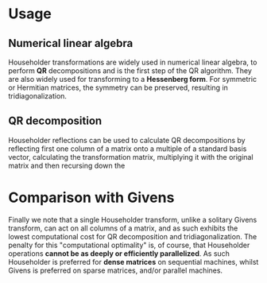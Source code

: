 # Usage

## Numerical linear algebra
Householder transformations are widely used in numerical linear algebra, to perform **QR** decompositions and is the first step of the QR algorithm. They are also widely used for transforming to a **Hessenberg form**. For symmetric or Hermitian matrices, the symmetry can be preserved, resulting in tridiagonalization.

## QR decomposition

Householder reflections can be used to calculate QR decompositions by reflecting first one column of a matrix onto a multiple of a standard basis vector, calculating the transformation matrix, multiplying it with the original matrix and then recursing down the 

# Comparison with Givens

Finally we note that a single Householder transform, unlike a solitary Givens transform, can act on all columns of a matrix, and as such exhibits the lowest computational cost for QR decomposition and tridiagonalization. The penalty for this "computational optimality" is, of course, that Householder operations **cannot be as deeply or efficiently parallelized**. As such Householder is preferred for **dense matrices** on sequential machines, whilst Givens is preferred on sparse matrices, and/or parallel machines.